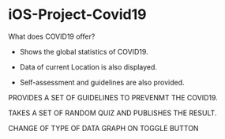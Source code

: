 # iOS-Project-Covid19

What does COVID19 offer?

- Shows the global statistics of COVID19.

- Data of current Location is also displayed.

- Self-assessment and guidelines are also provided.

PROVIDES A SET OF GUIDELINES TO PREVENMT THE COVID19.

TAKES A SET OF RANDOM QUIZ AND PUBLISHES THE RESULT.

CHANGE OF TYPE OF DATA GRAPH ON TOGGLE BUTTON

